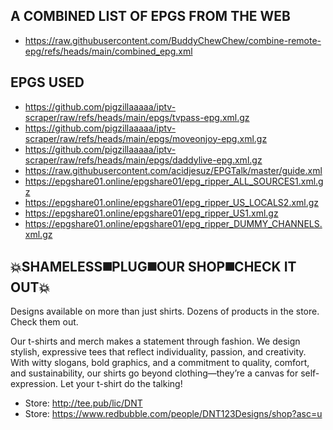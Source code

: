 ## A COMBINED LIST OF EPGS FROM THE WEB 
- https://raw.githubusercontent.com/BuddyChewChew/combine-remote-epg/refs/heads/main/combined_epg.xml

## EPGS USED

- https://github.com/pigzillaaaaa/iptv-scraper/raw/refs/heads/main/epgs/tvpass-epg.xml.gz
- https://github.com/pigzillaaaaa/iptv-scraper/raw/refs/heads/main/epgs/moveonjoy-epg.xml.gz
- https://github.com/pigzillaaaaa/iptv-scraper/raw/refs/heads/main/epgs/daddylive-epg.xml.gz
- https://raw.githubusercontent.com/acidjesuz/EPGTalk/master/guide.xml
- https://epgshare01.online/epgshare01/epg_ripper_ALL_SOURCES1.xml.gz
- https://epgshare01.online/epgshare01/epg_ripper_US_LOCALS2.xml.gz
- https://epgshare01.online/epgshare01/epg_ripper_US1.xml.gz
- https://epgshare01.online/epgshare01/epg_ripper_DUMMY_CHANNELS.xml.gz


## 💥SHAMELESS◼️PLUG◼️OUR SHOP◼️CHECK IT OUT💥
Designs available on more than just shirts. Dozens of products in the store. Check them out.
>
Our t-shirts and merch makes a statement through fashion. We design stylish, expressive tees that reflect individuality, passion, and creativity. With witty slogans, bold graphics, and a commitment to quality, comfort, and sustainability, our shirts go beyond clothing—they’re a canvas for self-expression. Let your t-shirt do the talking!
- Store: http://tee.pub/lic/DNT
- Store: https://www.redbubble.com/people/DNT123Designs/shop?asc=u
